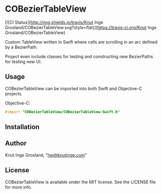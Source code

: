 # COBezierTableView

[![CI Status](http://img.shields.io/travis/Knut Inge Grosland/COBezierTableView.svg?style=flat)](https://travis-ci.org/Knut Inge Grosland/COBezierTableView)

Custom TableView written in Swift where cells are scrolling in an arc defined by a BezierPath. 

Project even include classes for testing and constructing new BezierPaths for testing new UI.

## Usage

COBezierTableView can be imported into both Swift and Objective-C projects.

Objective-C: 

```Objective-C
#import "COBezierTableView/COBezierTableView-Swift.h"
```

## Installation

## Author

Knut Inge Grosland, ”hei@knutinge.com”

## License

COBezierTableView is available under the MIT license. See the LICENSE file for more info.

